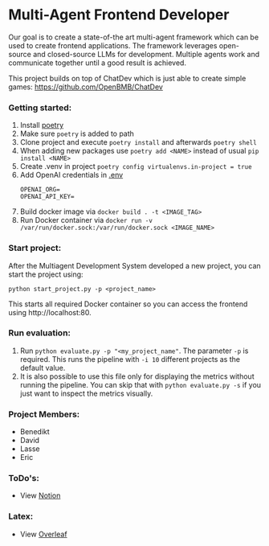 # Multi-Agent Frontend Developer

Our goal is to create a state-of-the art multi-agent framework which can be used to create frontend applications. The framework leverages open-source and closed-source LLMs for development. Multiple agents work and communicate together until a good result is achieved.

This project builds on top of ChatDev which is just able to create simple games:
https://github.com/OpenBMB/ChatDev

### Getting started:
1. Install [poetry](https://python-poetry.org/docs/basic-usage/) 
2. Make sure ``poetry`` is added to path 
3. Clone project and execute ``poetry install`` and afterwards ``poetry shell``
4. When adding new packages use ``poetry add <NAME>`` instead of usual ``pip install <NAME>``
5. Create .venv in project ``poetry config virtualenvs.in-project = true``
6. Add OpenAI credentials in [.env](.env) 
    ```
    OPENAI_ORG=
    OPENAI_API_KEY=
    ```
7. Build docker image via ``docker build . -t <IMAGE_TAG>``
8. Run Docker container via ``docker run -v /var/run/docker.sock:/var/run/docker.sock <IMAGE_NAME>``

### Start project:
After the Multiagent Development System developed a new project, you can start the project using:

```python start_project.py -p <project_name>```

This starts all required Docker container so you can access the frontend using http://localhost:80.

### Run evaluation:
1. Run ``python evaluate.py -p "<my_project_name"``. The parameter ``-p`` is required. This runs the pipeline with ``-i 10`` different projects as the default value. 
2. It is also possible to use this file only for displaying the metrics without running the pipeline. You can skip that with ``python evaluate.py -s`` if you just want to inspect the metrics visually. 

### Project Members:
- Benedikt 
- David
- Lasse
- Eric 

### ToDo's:
- View [Notion](https://www.notion.so/a1c5a5cbbd014e57803101a263f437f8?v=9467436d72d24f279e815116d5683bbf)


### Latex:
- View [Overleaf](https://www.overleaf.com/read/kmbfdrvtzycd#0b3699)
